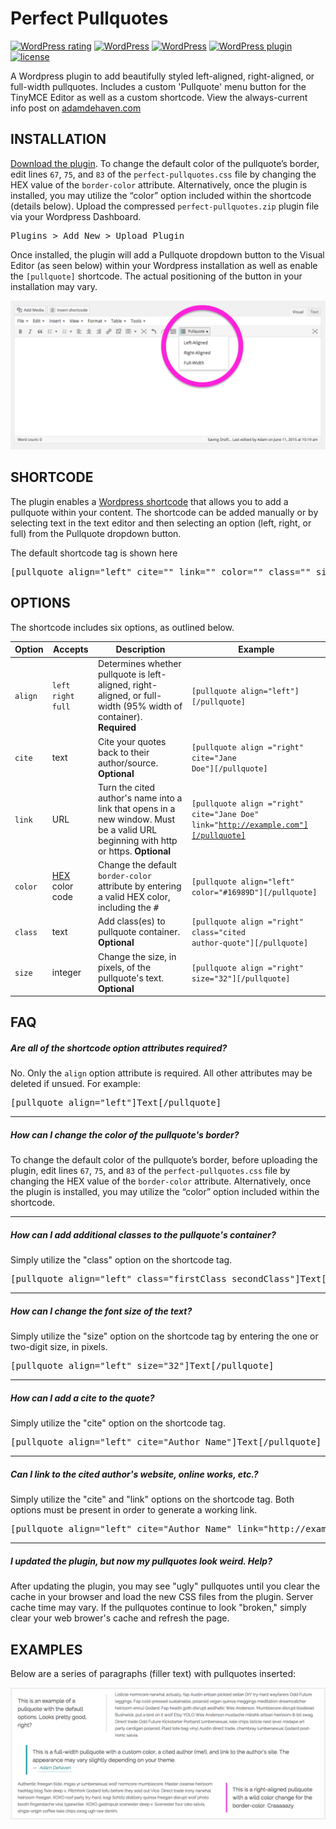# Perfect Pullquotes

[![WordPress rating](https://img.shields.io/wordpress/plugin/r/perfect-pullquotes.svg?maxAge=3600&label=wordpress%20rating)](https://wordpress.org/support/view/plugin-reviews/perfect-pullquotes) [![WordPress](https://img.shields.io/wordpress/plugin/dt/perfect-pullquotes.svg?maxAge=3600)](https://downloads.wordpress.org/plugin/perfect-pullquotes.latest-stable.zip) [![WordPress](https://img.shields.io/wordpress/v/perfect-pullquotes.svg?maxAge=3600)](https://wordpress.org/plugins/perfect-pullquotes/) [![WordPress plugin](https://img.shields.io/wordpress/plugin/v/perfect-pullquotes.svg?maxAge=3600)](https://wordpress.org/plugins/perfect-pullquotes/) [![license](https://img.shields.io/github/license/adamdehaven/perfect-pullquotes.svg?maxAge=3600)](https://raw.githubusercontent.com/adamdehaven/perfect-pullquotes/master/LICENSE)

A Wordpress plugin to add beautifully styled left-aligned, right-aligned, or full-width pullquotes. Includes a custom 'Pullquote' menu button for the TinyMCE Editor as well as a custom shortcode. View the always-current info post on [adamdehaven.com](http://adamdehaven.com/blog/2015/05/easily-add-pullquotes-to-your-wordpress-theme-with-the-perfect-pullquotes-plugin/)

## INSTALLATION
[Download the plugin](https://github.com/adamdehaven/perfect-pullquotes/archive/master.zip). To change the default color of the pullquote’s border, edit lines <code>67</code>, <code>75</code>, and <code>83</code> of the <code>perfect-pullquotes.css</code> file by changing the HEX value of the <code>border-color</code> attribute. Alternatively, once the plugin is installed, you may utilize the “color” option included within the shortcode (details below). Upload the compressed <code>perfect-pullquotes.zip</code> plugin file via your Wordpress Dashboard.
<pre>Plugins > Add New > Upload Plugin</pre>

Once installed, the plugin will add a Pullquote dropdown button to the Visual Editor (as seen below) within your Wordpress installation as well as enable the `[pullquote]` shortcode. The actual positioning of the button in your installation may vary.

![Visual Editor preview with Pullquote buttons](screenshot-1.png)

## SHORTCODE
The plugin enables a [Wordpress shortcode](https://codex.wordpress.org/Shortcode_API) that allows you to add a pullquote within your content. The shortcode can be added manually or by selecting text in the text editor and then selecting an option (left, right, or full) from the Pullquote dropdown button.

The default shortcode tag is shown here
<pre>[pullquote align="left" cite="" link="" color="" class="" size=""]This is the pullquote text.[/pullquote]</pre>

## OPTIONS
The shortcode includes six options, as outlined below.

Option | Accepts | Description | Example
--- | --- | --- | ---
<code>align</code> | <code>left</code> <code>right</code> <code>full</code> | Determines whether pullquote is left-aligned, right-aligned, or full-width (95% width of container). **Required** | <code>[pullquote align="left"][/pullquote]</code>
<code>cite</code> | text | Cite your quotes back to their author/source. **Optional** | <code>[pullquote align ="right" cite="Jane Doe"][/pullquote]</code>
<code>link</code> | URL | Turn the cited author's name into a link that opens in a new window. Must be a valid URL beginning with http or https. **Optional** | <code>[pullquote align ="right" cite="Jane Doe" link="http://example.com"][/pullquote]</code>
<code>color</code> | [HEX](http://www.colorhexa.com/) color code | Change the default <code>border-color</code> attribute by entering a valid HEX color, including the <kbd>#</kbd> | <code>[pullquote align="left" color="#16989D"][/pullquote]</code>
<code>class</code> | text | Add class(es) to pullquote container. **Optional** | <code>[pullquote align ="right" class="cited author-quote"][/pullquote]</code>
<code>size</code> | integer | Change the size, in pixels, of the pullquote's text. **Optional** | <code>[pullquote align ="right" size="32"][/pullquote]</code>

## FAQ
##### Are all of the shortcode option attributes required?

No. Only the `align` option attribute is required. All other attributes may be deleted if unsued. For example:
<pre>[pullquote align="left"]Text[/pullquote]</pre>

-----

##### How can I change the color of the pullquote's border?

To change the default color of the pullquote’s border, before uploading the plugin, edit lines `67`, `75`, and `83` of the `perfect-pullquotes.css` file by changing the HEX value of the `border-color` attribute. Alternatively, once the plugin is installed, you may utilize the “color” option included within the shortcode.

-----

##### How can I add additional classes to the pullquote's container?

Simply utilize the "class" option on the shortcode tag. 
<pre>[pullquote align="left" class="firstClass secondClass"]Text[/pullquote]</pre>

-----

##### How can I change the font size of the text?

Simply utilize the "size" option on the shortcode tag by entering the one or two-digit size, in pixels.
<pre>[pullquote align="left" size="32"]Text[/pullquote]</pre>

-----

##### How can I add a cite to the quote?

Simply utilize the "cite" option on the shortcode tag.
<pre>[pullquote align="left" cite="Author Name"]Text[/pullquote]</pre>

-----

##### Can I link to the cited author's website, online works, etc.?

Simply utilize the "cite" and "link" options on the shortcode tag. Both options must be present in order to generate a working link.
<pre>[pullquote align="left" cite="Author Name" link="http://example.com"]Text[/pullquote]</pre>

-----

##### I updated the plugin, but now my pullquotes look weird. Help?

After updating the plugin, you may see "ugly" pullquotes until you clear the cache in your browser and load the new CSS files from the plugin. Server cache time may vary. If the pullquotes continue to look "broken," simply clear your web brower's cache and refresh the page.

## EXAMPLES

Below are a series of paragraphs (filler text) with pullquotes inserted:

![Sample pullquotes](screenshot-2.png)